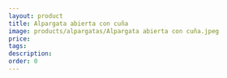 ```yaml
---
layout: product
title: Alpargata abierta con cuña
image: products/alpargatas/Alpargata abierta con cuña.jpeg
price: 
tags: 
description: 
order: 0
---
```

